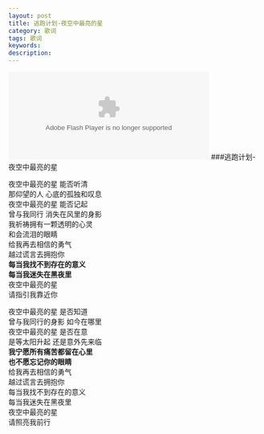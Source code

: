 ```yaml
---
layout: post
title: 逃跑计划-夜空中最亮的星
category: 歌词
tags: 歌词
keywords:
description:
---
```

<embed src="http://www.xiami.com/widget/0_1770201852/singlePlayer.swf" type="application/x-shockwave-flash" width="400" height="175" wmode="transparent"></embed>
###逃跑计划-夜空中最亮的星

夜空中最亮的星 能否听清  
那仰望的人 心底的孤独和叹息  
夜空中最亮的星 能否记起  
曾与我同行 消失在风里的身影  
我祈祷拥有一颗透明的心灵  
和会流泪的眼睛  
给我再去相信的勇气  
越过谎言去拥抱你  
**每当我找不到存在的意义**  
**每当我迷失在黑夜里**  
夜空中最亮的星  
请指引我靠近你

夜空中最亮的星 是否知道  
曾与我同行的身影 如今在哪里  
夜空中最亮的星 是否在意  
是等太阳升起 还是意外先来临  
**我宁愿所有痛苦都留在心里**  
**也不愿忘记你的眼睛**  
给我再去相信的勇气  
越过谎言去拥抱你  
每当我找不到存在的意义  
每当我迷失在黑夜里  
夜空中最亮的星  
请照亮我前行
